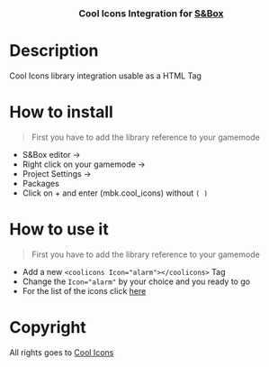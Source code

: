 <h3 align="center">Cool Icons Integration for <a href="https://asset.party/mbk/cool_icons">S&Box</a></h3>


<h1>Description</h1>
Cool Icons library integration usable as a HTML Tag

<h1>How to install</h1>

> First you have to add the library reference to your gamemode
 - S&Box editor -> 
 - Right click on your gamemode ->
 - Project Settings -> 
 - Packages
 - Click on + and enter (mbk.cool_icons) without ```( )```

<h1>How to use it</h1>

> First you have to add the library reference to your gamemode
 - Add a new ``<coolicons Icon="alarm"></coolicons>`` Tag
 - Change the ``Icon="alarm"`` by your choice and you ready to go
 - For the list of the icons click <a href="[https://github.com/Mbk10201/-SBOX-Cool-Icons/blob/e6bf90cfbe069024e76783b11e59e5b6b93e7560/CoolIcons.razor#L18C7-L133](https://github.com/Mbk10201/-SBOX-Cool-Icons/blob/e6bf90cfbe069024e76783b11e59e5b6b93e7560/CoolIcons.razor#L18C7-L133)">here</a>


<h1>Copyright</h1>
All rights goes to <a href="[https://coolicons.cool](https://coolicons.cool)">Cool Icons</a>
